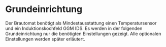 # Grundeinrichtung

Der Brautomat benötigt als Mindestausstattung einen Temperatursensor und ein Induktionskochfeld GGM IDS. Es werden in der folgenden Grundeinrichtung nur die benötigten Einstellungen gezeigt. Alle optionalen Einstellungen werden später erläutert.
